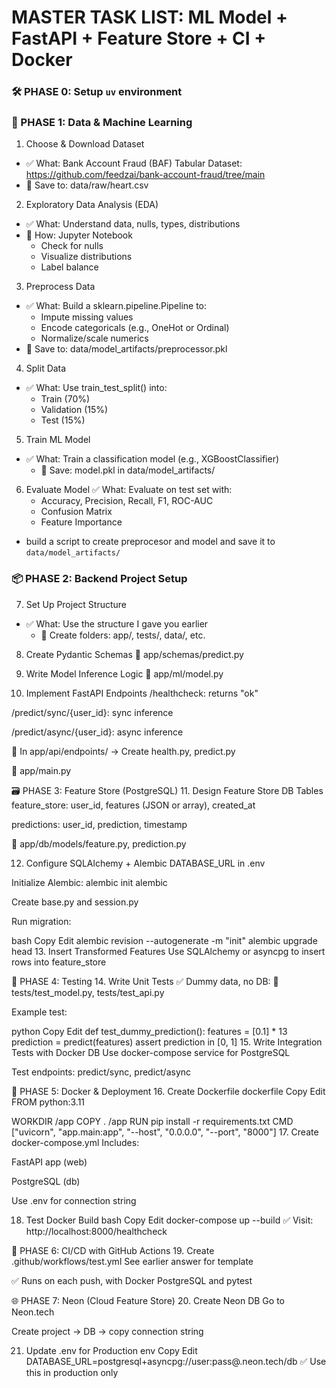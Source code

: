 # MASTER TASK LIST: ML Model + FastAPI + Feature Store + CI + Docker

### 🛠️ PHASE 0: Setup `uv` environment

### 🧠 PHASE 1: Data & Machine Learning
1. Choose & Download Dataset
- ✅ What: Bank Account Fraud (BAF) Tabular Dataset: https://github.com/feedzai/bank-account-fraud/tree/main
- 📁 Save to: data/raw/heart.csv

2. Exploratory Data Analysis (EDA)
- ✅ What: Understand data, nulls, types, distributions
- 🔧 How: Jupyter Notebook
    - Check for nulls
    - Visualize distributions
    - Label balance

3. Preprocess Data
- ✅ What: Build a sklearn.pipeline.Pipeline to:
    - Impute missing values
    - Encode categoricals (e.g., OneHot or Ordinal)
    - Normalize/scale numerics
- 💾 Save to: data/model_artifacts/preprocessor.pkl

4. Split Data
- ✅ What: Use train_test_split() into:
    - Train (70%)
    - Validation (15%)
    - Test (15%)

5. Train ML Model
- ✅ What: Train a classification model (e.g., XGBoostClassifier)
    - 💾 Save: model.pkl in data/model_artifacts/

6. Evaluate Model
✅ What: Evaluate on test set with:
    - Accuracy, Precision, Recall, F1, ROC-AUC
    - Confusion Matrix
    - Feature Importance
- build a script to create preprocesor and model and save it to `data/model_artifacts/`

### 📦 PHASE 2: Backend Project Setup
7. Set Up Project Structure
 - ✅ What: Use the structure I gave you earlier
    - 📁 Create folders: app/, tests/, data/, etc.

8. Create Pydantic Schemas
📁 app/schemas/predict.py

9. Write Model Inference Logic
📁 app/ml/model.py

10. Implement FastAPI Endpoints
/healthcheck: returns "ok"

/predict/sync/{user_id}: sync inference

/predict/async/{user_id}: async inference

📁 In app/api/endpoints/ → Create health.py, predict.py

📁 app/main.py

🗃️ PHASE 3: Feature Store (PostgreSQL)
11. Design Feature Store DB Tables
feature_store: user_id, features (JSON or array), created_at

predictions: user_id, prediction, timestamp

📁 app/db/models/feature.py, prediction.py

12. Configure SQLAlchemy + Alembic
DATABASE_URL in .env

Initialize Alembic: alembic init alembic

Create base.py and session.py

Run migration:

bash
Copy
Edit
alembic revision --autogenerate -m "init"
alembic upgrade head
13. Insert Transformed Features
Use SQLAlchemy or asyncpg to insert rows into feature_store

🧪 PHASE 4: Testing
14. Write Unit Tests
✅ Dummy data, no DB:
📁 tests/test_model.py, tests/test_api.py

Example test:

python
Copy
Edit
def test_dummy_prediction():
    features = [0.1] * 13
    prediction = predict(features)
    assert prediction in [0, 1]
15. Write Integration Tests with Docker DB
Use docker-compose service for PostgreSQL

Test endpoints: predict/sync, predict/async

🐳 PHASE 5: Docker & Deployment
16. Create Dockerfile
dockerfile
Copy
Edit
FROM python:3.11

WORKDIR /app
COPY . /app
RUN pip install -r requirements.txt
CMD ["uvicorn", "app.main:app", "--host", "0.0.0.0", "--port", "8000"]
17. Create docker-compose.yml
Includes:

FastAPI app (web)

PostgreSQL (db)

Use .env for connection string

18. Test Docker Build
bash
Copy
Edit
docker-compose up --build
✅ Visit: http://localhost:8000/healthcheck

🚀 PHASE 6: CI/CD with GitHub Actions
19. Create .github/workflows/test.yml
See earlier answer for template

✅ Runs on each push, with Docker PostgreSQL and pytest

🌐 PHASE 7: Neon (Cloud Feature Store)
20. Create Neon DB
Go to Neon.tech

Create project → DB → copy connection string

21. Update .env for Production
env
Copy
Edit
DATABASE_URL=postgresql+asyncpg://user:pass@<neon>.neon.tech/db
✅ Use this in production only